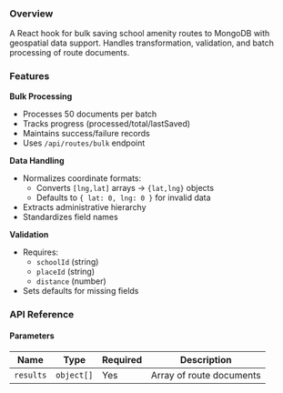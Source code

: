 

### Overview  
A React hook for bulk saving school amenity routes to MongoDB with geospatial data support. Handles transformation, validation, and batch processing of route documents.

### Features

**Bulk Processing**
- Processes 50 documents per batch
- Tracks progress (processed/total/lastSaved)
- Maintains success/failure records
- Uses `/api/routes/bulk` endpoint

**Data Handling**
- Normalizes coordinate formats:
  - Converts `[lng,lat]` arrays → `{lat,lng}` objects
  - Defaults to `{ lat: 0, lng: 0 }` for invalid data
- Extracts administrative hierarchy
- Standardizes field names

**Validation**
- Requires:
  - `schoolId` (string)
  - `placeId` (string)
  - `distance` (number)
- Sets defaults for missing fields

### API Reference

#### Parameters
| Name     | Type       | Required | Description          |
|----------|------------|----------|----------------------|
| `results`| `object[]` | Yes      | Array of route documents |

